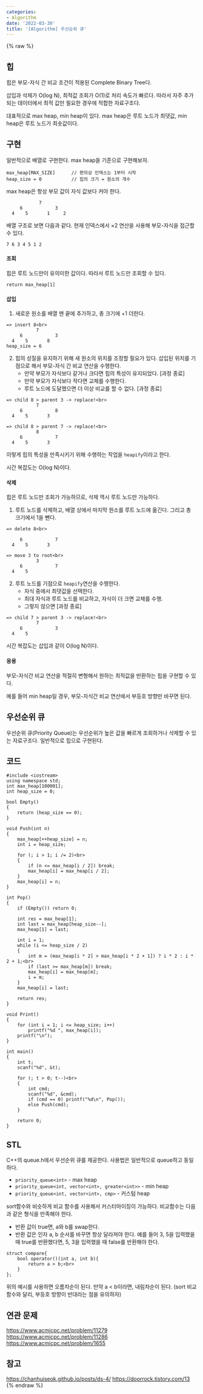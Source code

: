 ```yaml
---
categories:
- Algorithm
date: '2022-03-30'
title: '[Algorithm] 우선순위 큐'
---
```


{% raw %}
##  힙
힙은 부모-자식 간 비교 조건이 적용된 Complete Binary Tree다.

삽입과 삭제가 O(log N), 최적값 조회가 O(1)로 처리 속도가 빠르다. 따라서 자주 추가되는 데이터에서 최적 값만 필요한 경우에 적합한 자료구조다.

대표적으로 max heap, min heap이 있다. max heap은 루트 노드가 최댓값, min heap은 루트 노드가 최솟값이다.

## 구현
일반적으로 배열로 구현한다. max heap을 기준으로 구현해보자.
```
max_heap[MAX_SIZE]		// 편의상 인덱스는 1부터 시작
heap_size = 0			// 힙의 크기 = 원소의 개수
```
max heap은 항상 부모 값이 자식 값보다 커야 한다.
```
            7
     6            3
  4    5       1     2
```
배열 구조로 보면 다음과 같다. 현재 인덱스에서 ×2 연산을 사용해 부모-자식을 접근할 수 있다.
```
7 6 3 4 5 1 2
```

#### 조회
힙은 루트 노드만이 유의미한 값이다. 따라서 루트 노드만 조회할 수 있다.
```
return max_heap[1]
```

#### 삽입
1. 새로운 원소를 배열 맨 끝에 추가하고, 총 크기에 +1 더한다.
```
=> insert 8<br>
           7
     6            3
  4    5       8   
heap_size = 6
```

2. 힙의 성질을 유지하기 위해 새 원소의 위치를 조정할 필요가 있다. 삽입된 위치를 기점으로 해서 부모-자식 간 비교 연산을 수행한다.
	- 만약 부모가 자식보다 같거나 크다면 힙의 특성이 유지되었다. [과정 종료]
	- 만약 부모가 자식보다 작다면 교체를 수행한다.
	- 루트 노드에 도달했으면 더 이상 비교를 할 수 없다. [과정 종료]
```
=> child 8 > parent 3 -> replace!<br>
           7
     6            8
  4    5       3   
```
```
=> child 8 > parent 7 -> replace!<br>
           8
     6            7
  4    5       3   
```
이렇게 힙의 특성을 만족시키기 위해 수행하는 작업을 `heapify`이라고 한다.

시간 복잡도는 O(log N)이다.

#### 삭제
힙은 루트 노드만 조회가 가능하므로, 삭제 역시 루트 노드만 가능하다.
1. 루트 노드를 삭제하고, 배열 상에서 마지막 원소를 루트 노드에 옮긴다. 그리고 총 크기에서 1을 뺀다.
```
=> delete 8<br>
           
     6            7
  4    5       3   

=> move 3 to root<br>
           3
     6            7
  4    5         
```
2. 루트 노드를 기점으로 `heapify`연산을 수행한다.
	- 자식 중에서 최댓값을 선택한다.
	- 최대 자식과 루트 노드를 비교하고, 자식이 더 크면 교체를 수행.
	- 그렇지 않으면 [과정 종료]
```
=> child 7 > parent 3 -> replace!<br>
           7
     6            3
  4    5          
```

시간 복잡도는 삽입과 같이 O(log N)이다.

#### 응용
부모-자식간 비교 연산을 적절히 변형해서 원하는 최적값을 반환하는 힙을 구현할 수 있다.

예를 들어 min heap일 경우, 부모-자식간 비교 연산에서 부등호 방향만 바꾸면 된다.

##  우선순위 큐
우선순위 큐(Priority Queue)는 우선순위가 높은 값을 빠르게 조회하거나 삭제할 수 있는 자료구조다. 일반적으로 힙으로 구현된다.

## 코드
```
#include <iostream>
using namespace std;
int max_heap[100001];
int heap_size = 0;

bool Empty()
{
	return (heap_size == 0);
}

void Push(int n)
{
	max_heap[++heap_size] = n;
	int i = heap_size;

	for (; i > 1; i /= 2)<br>
	{
		if (n <= max_heap[i / 2]) break;
		max_heap[i] = max_heap[i / 2];
	}
	max_heap[i] = n;
}

int Pop()
{
	if (Empty()) return 0;

	int res = max_heap[1];
	int last = max_heap[heap_size--];
	max_heap[1] = last;

	int i = 1;
	while (i <= heap_size / 2)
	{
		int m = (max_heap[i * 2] > max_heap[i * 2 + 1]) ? i * 2 : i * 2 + 1;<br>
		if (last >= max_heap[m]) break;
		max_heap[i] = max_heap[m];
		i = m;
	}
	max_heap[i] = last;

	return res;
}

void Print()
{
	for (int i = 1; i <= heap_size; i++)
		printf("%d ", max_heap[i]);
	printf("\n");
}

int main()
{
	int t;
	scanf("%d", &t);

	for (; t > 0; t--)<br>
	{
		int cmd;
		scanf("%d", &cmd);
		if (cmd == 0) printf("%d\n", Pop());
		else Push(cmd);
	}

	return 0;
}
```

## STL
C++의 queue.h에서 우선순위 큐를 제공한다. 사용법은 일반적으로 queue하고 동일하다.
- `priority_queue<int>` -  max heap
- `priority_queue<int, vector<int>, greater<int>>` -  min heap
- `priority_queue<int, vector<int>, cmp>` -  커스텀 heap

sort함수와 비슷하게 비교 함수를 사용해서 커스터마이징이 가능하다. 비교함수는 다음과 같은 형식을 만족해야 한다. 
- 반환 값이 true면, a와 b를 swap한다. 
- 반환 값은 인자 a, b 순서를 바꾸면 항상 달라져야 한다. 예를 들어 3, 5을 입력했을 때 true를 반환했다면, 5, 3을 입력했을 때 false를 반환해야 한다.
```
struct compare{
    bool operator()(int a, int b){
        return a > b;<br>
    }
};
```
위의 예시를 사용하면 오름차순이 된다. 만약 a < b이라면, 내림차순이 된다. (sort 비교 함수와 달리, 부등호 방향이 반대라는 점을 유의하자)

## 연관 문제
https://www.acmicpc.net/problem/11279
https://www.acmicpc.net/problem/11286
https://www.acmicpc.net/problem/1655

## 참고
https://chanhuiseok.github.io/posts/ds-4/
https://doorrock.tistory.com/13
{% endraw %}